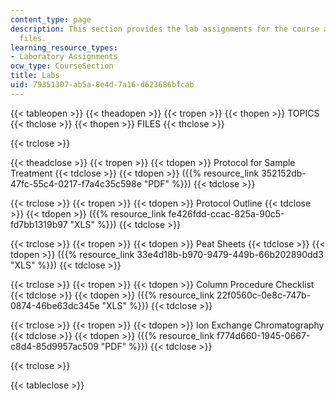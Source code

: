 ```yaml
---
content_type: page
description: This section provides the lab assignments for the course and supporting
  files.
learning_resource_types:
- Laboratory Assignments
ocw_type: CourseSection
title: Labs
uid: 79351307-ab5a-8e4d-7a16-d623686bfcab
---
```


{{< tableopen >}}
{{< theadopen >}}
{{< tropen >}}
{{< thopen >}}
TOPICS
{{< thclose >}}
{{< thopen >}}
FILES
{{< thclose >}}

{{< trclose >}}

{{< theadclose >}}
{{< tropen >}}
{{< tdopen >}}
Protocol for Sample Treatment
{{< tdclose >}}
{{< tdopen >}}
({{% resource_link 352152db-47fc-55c4-0217-f7a4c35c598e "PDF" %}})
{{< tdclose >}}

{{< trclose >}}
{{< tropen >}}
{{< tdopen >}}
Protocol Outline
{{< tdclose >}}
{{< tdopen >}}
({{% resource_link fe426fdd-ccac-825a-90c5-fd7bb1319b97 "XLS" %}})
{{< tdclose >}}

{{< trclose >}}
{{< tropen >}}
{{< tdopen >}}
Peat Sheets
{{< tdclose >}}
{{< tdopen >}}
({{% resource_link 33e4d18b-b970-9479-449b-66b202890dd3 "XLS" %}})
{{< tdclose >}}

{{< trclose >}}
{{< tropen >}}
{{< tdopen >}}
Column Procedure Checklist
{{< tdclose >}}
{{< tdopen >}}
({{% resource_link 22f0560c-0e8c-747b-0874-46be63dc345e "XLS" %}})
{{< tdclose >}}

{{< trclose >}}
{{< tropen >}}
{{< tdopen >}}
Ion Exchange Chromatography
{{< tdclose >}}
{{< tdopen >}}
({{% resource_link f774d660-1945-0667-c8d4-85d9957ac509 "PDF" %}})
{{< tdclose >}}

{{< trclose >}}

{{< tableclose >}}